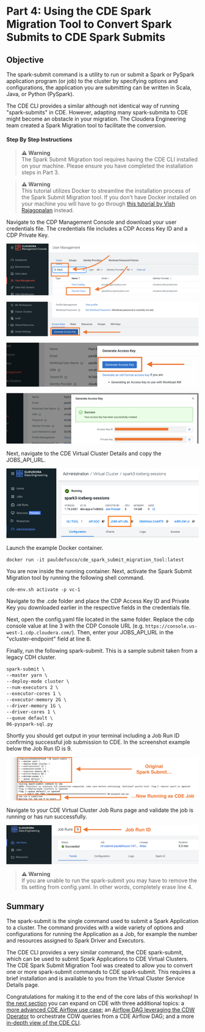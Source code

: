 # Part 4: Using the CDE Spark Migration Tool to Convert Spark Submits to CDE Spark Submits

## Objective

The spark-submit command is a utility to run or submit a Spark or PySpark application program (or job) to the cluster by specifying options and configurations, the application you are submitting can be written in Scala, Java, or Python (PySpark).

The CDE CLI provides a similar although not identical way of running "spark-submits" in CDE. However, adapting many spark-submita to CDE might become an obstacle in your migration. The Cloudera Engineering team created a Spark Migration tool to facilitate the conversion.

#### Step By Step Instructions

>**⚠ Warning**  
>The Spark Submit Migration tool requires having the CDE CLI installed on your machine. Please ensure you have completed the installation steps in Part 3.

>**⚠ Warning**  
>This tutorial utilizes Docker to streamline the installation process of the Spark Submit Migration tool. If you don't have Docker installed on your machine you will have to go through [this tutorial by Vish Rajagopalan](https://github.com/SuperEllipse/cde-spark-submit-migration) instead.

Navigate to the CDP Management Console and download your user credentials file. The credentials file includes a CDP Access Key ID and a CDP Private Key.

![alt text](../../img/mgt_console1.png)

![alt text](../../img/mgt_console2.png)

![alt text](../../img/mgt_console3.png)

![alt text](../../img/mgt_console4.png)

Next, navigate to the CDE Virtual Cluster Details and copy the JOBS_API_URL.

![alt text](../../img/jobsapiurl.png)

Launch the example Docker container.

```
docker run -it pauldefusco/cde_spark_submit_migration_tool:latest
```

You are now inside the running container. Next, activate the Spark Submit Migration tool by running the following shell command.

```
cde-env.sh activate -p vc-1
```

Navigate to the .cde folder and place the CDP Access Key ID and Private Key you downloaded earlier in the respective fields in the credentials file.

Next, open the config.yaml file located in the same folder. Replace the cdp console value at line 3 with the CDP Console URL (e.g. `https://console.us-west-1.cdp.cloudera.com/`).
Then, enter your JOBS_API_URL in the "vcluster-endpoint" field at line 8.

Finally, run the following spark-submit. This is a sample submit taken from a legacy CDH cluster.

```
spark-submit \
--master yarn \
--deploy-mode cluster \
--num-executors 2 \
--executor-cores 1 \
--executor-memory 2G \
--driver-memory 1G \
--driver-cores 1 \
--queue default \
06-pyspark-sql.py
```

Shortly you should get output in your terminal including a Job Run ID confirming successful job submission to CDE. In the screenshot example below the Job Run ID is 9.

![alt text](../../img/job_submit_confirm1.png)

Navigate to your CDE Virtual Cluster Job Runs page and validate the job is running or has run successfully.

![alt text](../../img/job_submit_confirm3.png)

>**⚠ Warning**  
>If you are unable to run the spark-submit you may have to remove the tls setting from config.yaml. In other words, completely erase line 4.

## Summary

The spark-submit is the single command used to submit a Spark Application to a cluster. The command provides with a wide variety of options and configurations for running the Application as a Job, for example the number and resources assigned to Spark Driver and Executors.

The CDE CLI provides a very similar command, the CDE spark-submit, which can be used to submit Spark Applications to CDE Virtual Clusters. The CDE Spark Submit Migration Tool was created to allow you to convert one or more spark-submit commands to CDE spark-submit. This requires a brief installation and is available to you from the Virtual Cluster Service Details page.

Congratulations for making it to the end of the core labs of this workshop! In [the next section](https://github.com/pdefusco/CDE119_ACE_WORKSHOP/blob/main/step_by_step_guides/english/part05_bonus_labs.md#part-5-bonus-labs) you can expand on CDE with three additional topics: a [more advanced CDE Airflow use case](https://github.com/pdefusco/CDE119_ACE_WORKSHOP/blob/main/step_by_step_guides/english/part05_bonus_labs.md#bonus-lab-1-cde-airflow-orchestration-in-depth); an [Airflow DAG leveraging the CDW Operator](https://github.com/pdefusco/CDE119_ACE_WORKSHOP/blob/main/step_by_step_guides/english/part05_bonus_labs.md#bonus-lab-2-using-cde-airflow-with-cdw) to orchestrate CDW queries from a CDE Airflow DAG; and a more [in-depth view of the CDE CLI](https://github.com/pdefusco/CDE119_ACE_WORKSHOP/blob/main/step_by_step_guides/english/part05_bonus_labs.md#bonus-lab-3-using-the-cde-cli-to-streamline-cde-production-use-cases-in-depth).
